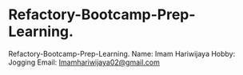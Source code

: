 # Refactory-Bootcamp-Prep-Learning.
Refactory-Bootcamp-Prep-Learning.
Name: Imam Hariwijaya
Hobby: Jogging
Email: Imamhariwijaya02@gmail.com
